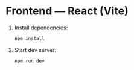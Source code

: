 # Frontend — React (Vite)

1. Install dependencies:
   ```bash
   npm install
   ```

3. Start dev server:
   ```bash
   npm run dev
   ```



